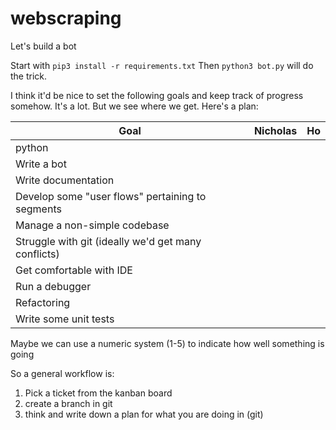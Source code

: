 # webscraping

Let's build a bot 

Start with `pip3 install -r requirements.txt` Then `python3 bot.py` will do the trick. 

I think it'd be nice to set the following goals and keep track of progress somehow. It's a lot. But we see where we get. Here's a plan: 


| Goal                                                | Nicholas | Ho |
|-----------------------------------------------------|----------|----|
| python                                              |          |    |
| Write a bot                                         |          |    |
| Write documentation                                 |          |    |
| Develop some "user flows" pertaining to segments    |          |    |
| Manage a non-simple codebase                        |          |    |
| Struggle with git (ideally we'd get many conflicts) |          |    |
| Get comfortable with IDE                            |          |    |
| Run a debugger                                      |          |    |
| Refactoring                                         |          |    |
| Write some unit tests                               |          |    |


Maybe we can use a numeric system (1-5) to indicate how well something is going 

So a general workflow is:
1. Pick a ticket from the kanban board
2. create a branch in git
3. think and write down a plan for what you are doing in (git)